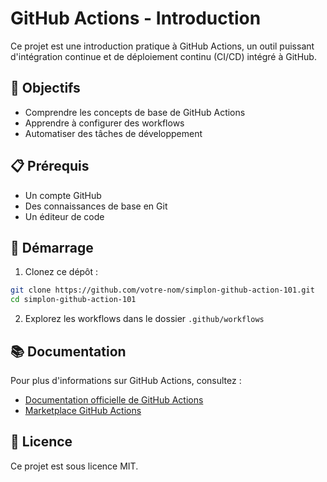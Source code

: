 # GitHub Actions - Introduction

Ce projet est une introduction pratique à GitHub Actions, un outil puissant d'intégration continue et de déploiement continu (CI/CD) intégré à GitHub.

## 🎯 Objectifs

- Comprendre les concepts de base de GitHub Actions
- Apprendre à configurer des workflows
- Automatiser des tâches de développement

## 📋 Prérequis

- Un compte GitHub
- Des connaissances de base en Git
- Un éditeur de code

## 🚀 Démarrage

1. Clonez ce dépôt :
```bash
git clone https://github.com/votre-nom/simplon-github-action-101.git
cd simplon-github-action-101
```

2. Explorez les workflows dans le dossier `.github/workflows`

## 📚 Documentation

Pour plus d'informations sur GitHub Actions, consultez :
- [Documentation officielle de GitHub Actions](https://docs.github.com/fr/actions)
- [Marketplace GitHub Actions](https://github.com/marketplace?type=actions)

## 📝 Licence

Ce projet est sous licence MIT. 

